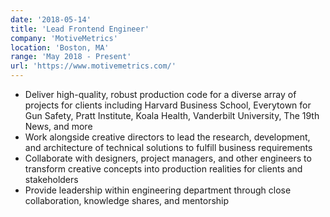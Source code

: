 ```yaml
---
date: '2018-05-14'
title: 'Lead Frontend Engineer'
company: 'MotiveMetrics'
location: 'Boston, MA'
range: 'May 2018 - Present'
url: 'https://www.motivemetrics.com/'
---
```


- Deliver high-quality, robust production code for a diverse array of projects for clients including Harvard Business School, Everytown for Gun Safety, Pratt Institute, Koala Health, Vanderbilt University, The 19th News, and more
- Work alongside creative directors to lead the research, development, and architecture of technical solutions to fulfill business requirements
- Collaborate with designers, project managers, and other engineers to transform creative concepts into production realities for clients and stakeholders
- Provide leadership within engineering department through close collaboration, knowledge shares, and mentorship
